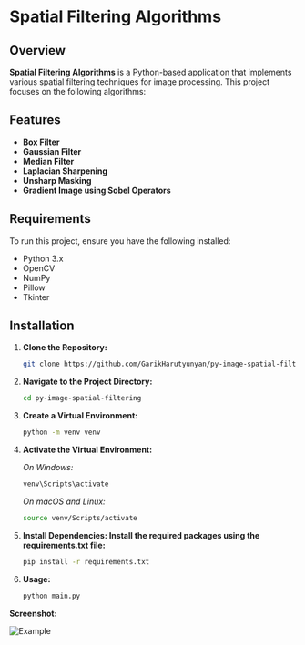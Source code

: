 # Spatial Filtering Algorithms

## Overview

**Spatial Filtering Algorithms** is a Python-based application that implements various spatial filtering techniques for image processing. This project focuses on the following algorithms:

## Features

- **Box Filter**
- **Gaussian Filter**
- **Median  Filter**
- **Laplacian Sharpening**
- **Unsharp Masking**
- **Gradient Image using Sobel Operators**

## Requirements

To run this project, ensure you have the following installed:

- Python 3.x
- OpenCV
- NumPy
- Pillow
- Tkinter

## Installation

1. **Clone the Repository:**
   ```bash
   git clone https://github.com/GarikHarutyunyan/py-image-spatial-filtering.git

2. **Navigate to the Project Directory:**
   ```bash
   cd py-image-spatial-filtering

3. **Create a Virtual Environment:**
   ```bash
   python -m venv venv

4. **Activate the Virtual Environment:**
   
   *On Windows:*
   ```bash
   venv\Scripts\activate
   ```

    *On macOS and Linux:*
   ```bash
   source venv/Scripts/activate

5. **Install Dependencies: Install the required packages using the requirements.txt file:**
   ```bash
   pip install -r requirements.txt

6. **Usage:**
   ```bash
   python main.py

**Screenshot:**

![Example](/screenshot.png)
